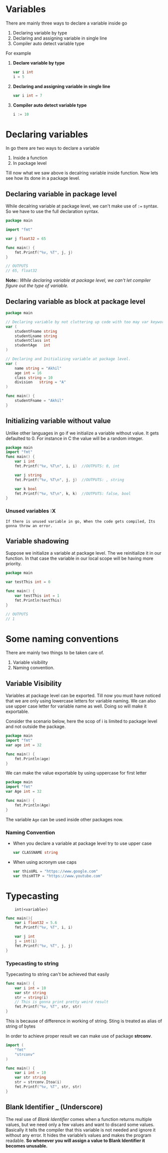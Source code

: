 # Variables

There are mainly three ways to declare a variable inside go

1. Declaring variable by type
2. Declaring and assigning variable in single line
3. Compiler auto detect variable type

For example

1. **Declare variable by type**

    ```go
    var i int
    i = 5
    ```

2. **Declaring and assigning variable in single line**

    ```go
    var i int = 7
    ```

3. **Compiler auto detect variable type**

    ```go
    i := 10
    ```

# Declaring variables

In go there are two ways to declare a variable
1. Inside a function
2. In package level

Till now what we saw above is decalring variable inside function. Now lets see how its done in a package level.

## Declaring variable in package level

While decalring variable at package level, we can't make use of `:=` syntax. So we have to use the full declaration syntax.

```go
package main

import "fmt"

var j float32 = 65

func main() {
    fmt.Printf("%v, %T", j, j)
}

// OUTPUTS
// 65, float32
```

**Note:**: *While declaring variable at package level, we can't let compiler figure out the type of variable.*


## Declaring variable as block at package level

```go
package main

// Declaring variable by not cluttering up code with too may var keywords!
var (
    studentFname string
    studentLname string
    studentClass int
    studentAge   int
)

// Declaring and Initializing variable at package level.
var (
    name string = "Akhil"
    age int = 16
    class string = 10
    division   string = "A"
)

func main() {
    studentFname = "Akhil"
}
```

## Initializing variable without value

Unlike other languages in go if we initialize a variable without value. It gets defaulted to 0. For instance in C the value will be a random integer.

```go
package main
import "fmt"
func main() {
    var i int
    fmt.Printf("%v, %T\n", i, i)  //OUTPUTS: 0, int

    var j string
    fmt.Printf("%v, %T\n", j, j)  //OUTPUTS: , string

    var k bool
    fmt.Printf("%v, %T\n", k, k)  //OUTPUTS: false, bool
}
```

### Unused variables :X
    If there is unused variable in go, When the code gets compiled, Its gonna throw an error.

## Variable shadowing

Suppose we initialize a variable at package level. The we reinitialize it in our function. In that case the variable in our local scope will be having more priority.

```go
package main

var testThis int = 0

func main() {
    var testThis int = 1
    fmt.Println(testThis)
}

// OUTPUTS
// 1
```

# Some naming conventions

There are mainly two things to be taken care of.
1. Variable visibility
2. Naming convention.

## Variable Visibility

Variables at package level can be exported. Till now you must have noticed that we are only using lowercase letters for variable naming. We can also use upper case letter for variable name as well. Doing so will make it exportable.

Consider the scenario below, here the scop of i is limited to package level and not outside the package.

```go
package main
import "fmt"
var age int = 32

func main() {
    fmt.Println(age)
}
```

We can make the value exportable by using uppercase for first letter

```go
package main
import "fmt"
var Age int = 32

func main() {
    fmt.Println(Age)
}
```
The variable `Age` can be used inside other packages now.

### Naming Convention

* When you declare a variable at package level try to use upper case

    ```go
    var CLASSNAME string
    ```

* When using acronym use caps

    ```go
    var thisURL = "https://www.google.com"
    var thisHTTP = "https://www.youtube.com"
    ```

# Typecasting

```
    int(<variable>)
```

```go
func main(){
    var i float32 = 5.6
    fmt.Printf("%v, %T", i, i)

    var j int
    j = int(i)
    fmt.Printf("%v, %T", j, j)
}
```

### Typecasting to string

Typecasting to string can't be achieved that easily

```go
func main() {
    var i int = 10
    var str string
    str = string(i)
    // This is gonna print pretty weird result
    fmt.Printf("%v, %T", str, str)
}

```

This is because of difference in working of string. Sting is treated as alias of string of bytes

In order to achieve proper result we can make use of package __strconv__.

```go
import (
    "fmt"
    "strconv"
)

func main() {
    var i int = 10
    var str string
    str = strconv.Itoa(i)
    fmt.Printf("%v, %T", str, str)
}

```

## Blank Identifier  _ (Underscore)

The real use of *Blank Identifier* comes when a function returns multiple values, but we need only a few values and want to discard some values. Basically it tells the compiler that this variable is not needed and ignore it without any error. It hides the variable’s values and makes the program readable. **So whenever you will assign a value to Blank Identifier it becomes unusable.**
